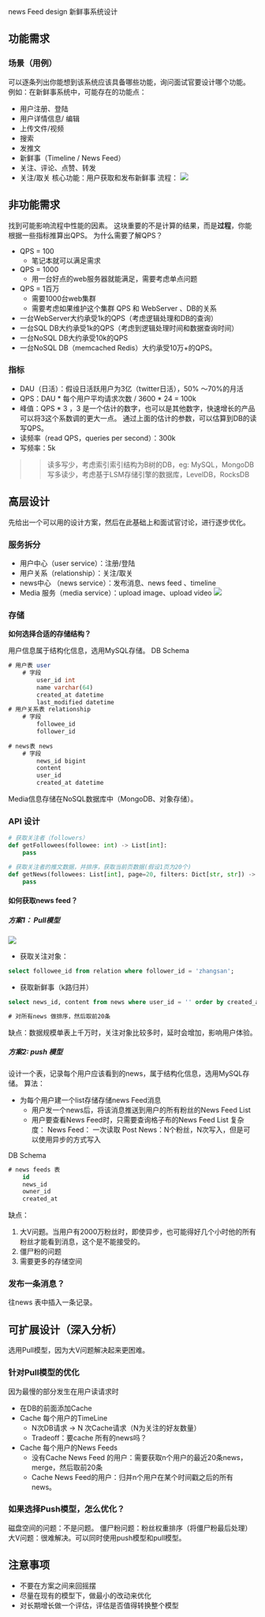 news Feed design
新鲜事系统设计
## 功能需求
### 场景（用例）
可以逐条列出你能想到该系统应该具备哪些功能，询问面试官要设计哪个功能。
例如：在新鲜事系统中，可能存在的功能点：
- 用户注册、登陆
- 用户详情信息/ 编辑
- 上传文件/视频
- 搜索
- 发推文
- 新鲜事（Timeline / News Feed）
- 关注、评论、点赞、转发
- 关注/取关
核心功能：用户获取和发布新鲜事
流程：
![][image-1]

## 非功能需求
找到可能影响流程中性能的因素。
这块重要的不是计算的结果，而是**过程**，你能根据一些指标推算出QPS。
为什么需要了解QPS？
- QPS = 100 
	- 笔记本就可以满足需求
- QPS = 1000 
	- 用一台好点的web服务器就能满足，需要考虑单点问题
- QPS = 1百万
	- 需要1000台web集群
	- 需要考虑如果维护这个集群
QPS 和 WebServer 、DB的关系
- 一台WebServer大约承受1k的QPS（考虑逻辑处理和DB的查询）
- 一台SQL DB大约承受1k的QPS（考虑到逻辑处理时间和数据查询时间）
- 一台NoSQL DB大约承受10k的QPS
- 一台NoSQL DB（memcached Redis）大约承受10万+的QPS。
### 指标
- DAU（日活）：假设日活跃用户为3亿（twitter日活），50% ～70%的月活
-  QPS：DAU * 每个用户平均请求次数 / 3600 * 24 = 100k 
- 峰值：QPS * 3 ，3 是一个估计的数字，也可以是其他数字，快速增长的产品可以将3这个系数调的更大一点。
通过上面的估计的参数，可以估算到DB的读写QPS。
- 读频率（read QPS，queries per second）：300k
- 写频率：5k 
> > 读多写少，考虑索引索引结构为B树的DB，eg: MySQL，MongoDB
> > 写多读少，考虑基于LSM存储引擎的数据库，LevelDB，RocksDB
## 高层设计
先给出一个可以用的设计方案，然后在此基础上和面试官讨论，进行逐步优化。
### 服务拆分
- 用户中心（user service）：注册/登陆
-  用户关系（relationship）：关注/取关
- news中心  （news service）：发布消息、news feed 、timeline
-  Media 服务（media service）：upload image、upload video
![][image-2]
### 存储 
**如何选择合适的存储结构？**

用户信息属于结构化信息，选用MySQL存储。
DB Schema 
```sql
# 用户表 user
	# 字段
		user_id int
		name varchar(64)
		created_at datetime
		last_modified datetime
# 用户关系表 relationship
	# 字段
		followee_id
	    follower_id
	
# news表 news
	# 字段
		news_id bigint
		content 
		user_id
		created_at datetime
```
Media信息存储在NoSQL数据库中（MongoDB、对象存储）。
### API 设计
```python
# 获取关注者（followers）
def getFollowees(followee: int) -> List[int]:
	pass

# 获取关注者的推文数据，并排序，获取当前页数据(假设1页为20个)
def getNews(followees: List[int], page=20, filters: Dict[str, str]) -> List[int]:
	pass
```
#### 如何获取news feed？
##### 方案1： Pull模型
![][image-3]
- 获取关注对象：
```sql
select followee_id from relation where follower_id = 'zhangsan';
```
- 获取新鲜事（k路归并）
```sql
select news_id, content from news where user_id = '' order by created_at desc limit 20;

# 对所有news 做排序，然后取前20条
```
缺点：数据规模单表上千万时，关注对象比较多时，延时会增加，影响用户体验。
##### 方案2: push 模型
设计一个表，记录每个用户应该看到的news，属于结构化信息，选用MySQL存储。
算法：
- 为每个用户建一个list存储存储news Feed消息
	- 用户发一个news后，将该消息推送到用户的所有粉丝的News Feed List
	- 用户要查看News Feed时，只需要查询格子布的News Feed List
复杂度：
News Feed： 一次读取
Post News：N个粉丝，N次写入，但是可以使用异步的方式写入

DB Schema
```sql
# news feeds 表
	id
	news_id  
	owner_id
	created_at
```

缺点：
1. 大V问题。当用户有2000万粉丝时，即使异步，也可能得好几个小时他的所有粉丝才能看到消息，这个是不能接受的。
2. 僵尸粉的问题
3. 需要更多的存储空间
### 发布一条消息？
往news 表中插入一条记录。

## 可扩展设计（深入分析）
选用Pull模型，因为大V问题解决起来更困难。

### 针对Pull模型的优化
因为最慢的部分发生在用户读请求时
- 在DB的前面添加Cache
- Cache 每个用户的TimeLine
	- N次DB请求 -\> N 次Cache请求（N为关注的好友数量）
	- Tradeoff：要cache 所有的news吗？
- Cache 每个用户的News Feeds
	- 没有Cache News Feed 的用户：需要获取n个用户的最近20条news，merge，然后取前20条
	- Cache News Feed的用户：归并n个用户在某个时间戳之后的所有news。
### 如果选择Push模型，怎么优化？
磁盘空间的问题：不是问题。
僵尸粉问题：粉丝权重排序（将僵尸粉最后处理）
大V问题：很难解决。可以同时使用push模型和pull模型。
## 注意事项
- 不要在方案之间来回摇摆
- 尽量在现有的模型下，做最小的改动来优化
- 对长期增长做一个评估，评估是否值得转换整个模型

[image-1]:	https://tva1.sinaimg.cn/large/008i3skNly1gqgmw967b4j312k05c43a.jpg
[image-2]:	https://tva1.sinaimg.cn/large/008i3skNly1gqgsc41jk1j31500ectfk.jpg
[image-3]:	https://tva1.sinaimg.cn/large/008i3skNly1gqgmw967b4j312k05c43a.jpg